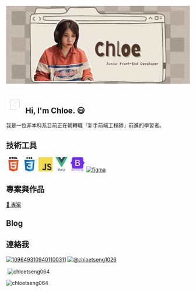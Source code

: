 ![image](https://github.com/ChloeTseng064/ChloeTseng064/blob/main/Chloef2e%201.png)

![image](https://github.com/ChloeTseng064/F2E_studynotes/blob/main/logo_sm.png) Hi, I'm Chloe. :smiley:
---
我是一位非本科系目前正在朝轉職「新手前端工程師」前進的學習者。<br>

技術工具
---
<p align="left"> 
  <a href="https://www.w3.org/html/" target="_blank" rel="noreferrer"> <img src="https://raw.githubusercontent.com/devicons/devicon/master/icons/html5/html5-original-wordmark.svg" alt="html5" width="40" height="40"/></a>
  <a href="https://www.w3schools.com/css/" target="_blank" rel="noreferrer"> <img src="https://raw.githubusercontent.com/devicons/devicon/master/icons/css3/css3-original-wordmark.svg" alt="css3" width="40" height="40"/></a>
  <a href="https://developer.mozilla.org/en-US/docs/Web/JavaScript" target="_blank" rel="noreferrer"> <img src="https://raw.githubusercontent.com/devicons/devicon/master/icons/javascript/javascript-original.svg" alt="javascript" width="40" height="40"/></a>
  <a href="https://vuejs.org/" target="_blank" rel="noreferrer"> <img src="https://raw.githubusercontent.com/devicons/devicon/master/icons/vuejs/vuejs-original-wordmark.svg" alt="vuejs" width="40" height="40"/></a> 
  <a href="https://getbootstrap.com" target="_blank" rel="noreferrer"> <img src="https://raw.githubusercontent.com/devicons/devicon/master/icons/bootstrap/bootstrap-plain-wordmark.svg" alt="bootstrap" width="40" height="40"/></a> 
  <a href="https://www.figma.com/" target="_blank" rel="noreferrer"> <img src="https://www.vectorlogo.zone/logos/figma/figma-icon.svg" alt="figma" width="40" height="40"/></a> 
  </p>

專案與作品
---
<a href="#">🌱 專案 </a>

Blog
---


連絡我
---
<p align="left">
<a href="https://discord.gg/1096493109401100311" target="blank"><img align="center" src="https://raw.githubusercontent.com/rahuldkjain/github-profile-readme-generator/master/src/images/icons/Social/discord.svg" alt="1096493109401100311" height="40" width="40" /></a>
<a href="https://codepen.io/ChloeTseng1026" target="blank"><img align="center" src="https://raw.githubusercontent.com/rahuldkjain/github-profile-readme-generator/master/src/images/icons/Social/codepen.svg" alt="@chloetseng1026" height="40" width="40" /></a>

</p>

<p>&nbsp;<img align="center" src="https://github-readme-stats.vercel.app/api?username=chloetseng064&show_icons=true&theme=tokyonight&title_color=d1d5ea&text_color=fcfcfc&hide_border=true&locale=en" alt="chloetseng064" /></p>
<p>
  <img src="https://github-readme-stats.vercel.app/api/top-langs?username=chloetseng064&show_icons=true&locale=en&layout=compact" alt="chloetseng064" />
</p>

<!--
**ChloeTseng064/ChloeTseng064** is a ✨ _special_ ✨ repository because its `README.md` (this file) appears on your GitHub profile.

Here are some ideas to get you started:

- 🔭 I’m currently working on ...
- 🌱 I’m currently learning ...
- 👯 I’m looking to collaborate on ...
- 🤔 I’m looking for help with ...
- 💬 Ask me about ...
- 📫 How to reach me: ...
- 😄 Pronouns: ...
- ⚡ Fun fact: ...
-->
